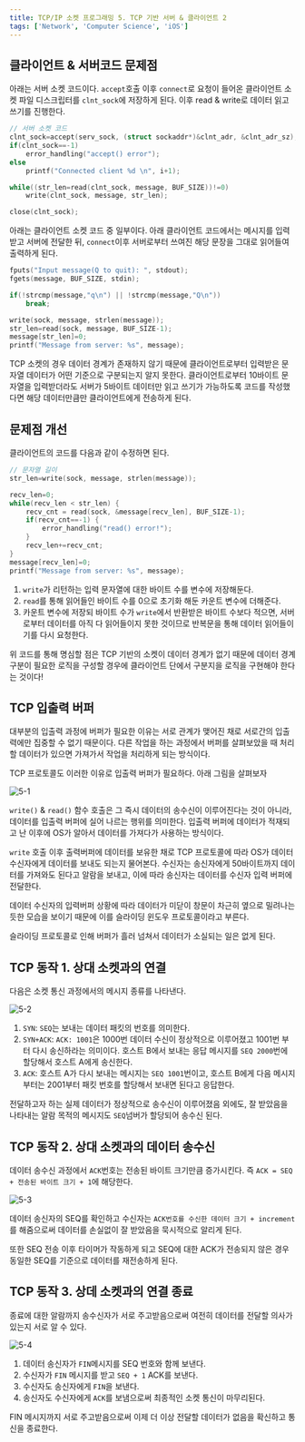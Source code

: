 ```yaml
---
title: TCP/IP 소켓 프로그래밍 5. TCP 기반 서버 & 클라이언트 2
tags: ['Network', 'Computer Science', 'iOS']
---
```


## 클라이언트 & 서버코드 문제점

아래는 서버 소켓 코드이다. `accept`호출 이후 `connect`로 요청이 들어온 클라이언트 소켓 파일 디스크립터를 `clnt_sock`에 저장하게 된다. 이후 read & write로 데이터 읽고 쓰기를 진행한다.

```c
// 서버 소켓 코드
clnt_sock=accept(serv_sock, (struct sockaddr*)&clnt_adr, &clnt_adr_sz);
if(clnt_sock==-1)
    error_handling("accept() error");
else
    printf("Connected client %d \n", i+1);

while((str_len=read(clnt_sock, message, BUF_SIZE))!=0)
    write(clnt_sock, message, str_len);

close(clnt_sock);
```

아래는 클라이언트 소켓 코드 중 일부이다. 아래 클라이언트 코드에서는 메시지를 입력받고 서버에 전달한 뒤, `connect`이후 서버로부터 쓰여진 해당 문장을 그대로 읽어들여 출력하게 된다.

```c
fputs("Input message(Q to quit): ", stdout);
fgets(message, BUF_SIZE, stdin);

if(!strcmp(message,"q\n") || !strcmp(message,"Q\n"))
    break;

write(sock, message, strlen(message));
str_len=read(sock, message, BUF_SIZE-1);
message[str_len]=0;
printf("Message from server: %s", message);
```

TCP 소켓의 경우 데이터 경계가 존재하지 않기 때문에 클라이언트로부터 입력받은 문자열 데이터가 어떤 기준으로 구분되는지 알지 못한다. 클라이언트로부터 10바이트 문자열을 입력받더라도 서버가 5바이트 데이터만 읽고 쓰기가 가능하도록 코드를 작성했다면 해당 데이터만큼만 클라이언트에게 전송하게 된다.

## 문제점 개선

클라이언트의 코드를 다음과 같이 수정하면 된다.

```c
// 문자열 길이
str_len=write(sock, message, strlen(message));

recv_len=0;
while(recv_len < str_len) {
    recv_cnt = read(sock, &message[recv_len], BUF_SIZE-1);
    if(recv_cnt==-1) {
        error_handling("read() error!");
    }
    recv_len+=recv_cnt;
}
message[recv_len]=0;
printf("Message from server: %s", message);
```

1. `write`가 리턴하는 입력 문자열에 대한 바이트 수를 변수에 저장해둔다.
2. `read`를 통해 읽어들인 바이트 수를 0으로 초기화 해둔 카운트 변수에 더해준다.
3. 카운트 변수에 저장되 바이트 수가 `write`에서 반환받은 바이트 수보다 적으면, 서버로부터 데이터를 아직 다 읽어들이지 못한 것이므로 반복문을 통해 데이터 읽어들이기를 다시 요청한다.

위 코드를 통해 명심할 점은 TCP 기반의 소켓이 데이터 경계가 없기 때문에 데이터 경계 구분이 필요한 로직을 구성할 경우에 클라이언트 단에서 구분지을 로직을 구현해야 한다는 것이다!

## TCP 입출력 버퍼

대부분의 입출력 과정에 버퍼가 필요한 이유는 서로 관계가 맺어진 채로 서로간의 입출력에만 집중할 수 없기 때문이다. 다른 작업을 하는 과정에서 버퍼를 살펴보았을 때 처리할 데이터가 있으면 가져가서 작업을 처리하게 되는 방식이다.

TCP 프로토콜도 이러한 이유로 입출력 버퍼가 필요하다. 아래 그림을 살펴보자

![5-1](../.vuepress/assets/CS/5-1.jpeg)

`write()` & `read()` 함수 호출은 그 즉시 데이터의 송수신이 이루어진다는 것이 아니라, 데이터를 입출력 버퍼에 실어 나르는 행위를 의미한다. 입출력 버퍼에 데이터가 적재되고 난 이후에 OS가 알아서 데이터를 가져다가 사용하는 방식이다.

`write` 호출 이후 출력버퍼에 데이터를 보유한 채로 TCP 프로토콜에 따라 OS가 데이터 수신자에게 데이터를 보내도 되는지 물어본다. 수신자는 송신자에게 50바이트까지 데이터를 가져와도 된다고 알람을 보내고, 이에 따라 송신자는 데이터를 수신자 입력 버퍼에 전달한다.

데이터 수신자의 입력버퍼 상황에 따라 데이터가 미닫이 창문이 차근히 옆으로 밀려나는 듯한 모습을 보이기 때문에 이를 슬라이딩 윈도우 프로토콜이라고 부른다.

슬라이딩 프로토콜로 인해 버퍼가 흘러 넘쳐서 데이터가 소실되는 일은 없게 된다.

## TCP 동작 1. 상대 소켓과의 연결

다음은 소켓 통신 과정에서의 메시지 종류를 나타낸다.

![5-2](../.vuepress/assets/CS/5-2.jpeg)

1. `SYN`: `SEQ`는 보내는 데이터 패킷의 번호를 의미한다.
2. `SYN+ACK`: `ACK: 1001`은 1000번 데이터 수신이 정상적으로 이루어졌고 1001번 부터 다시 송신하라는 의미이다. 호스트 B에서 보내는 응답 메시지를 `SEQ 2000`번에 할당해서 호스트 A에게 송신한다.
3. `ACK`: 호스트 A가 다시 보내는 메시지는 `SEQ 1001`번이고, 호스트 B에게 다음 메시지부터는 2001부터 패킷 번호를 할당해서 보내면 된다고 응답한다.

전달하고자 하는 실제 데이터가 정상적으로 송수신이 이루어졌음 외에도, 잘 받았음을 나타내는 알람 목적의 메시지도 `SEQ`넘버가 할당되어 송수신 된다.

## TCP 동작 2. 상대 소켓과의 데이터 송수신

데이터 송수신 과정에서 `ACK`번호는 전송된 바이트 크기만큼 증가시킨다. 즉 `ACK = SEQ + 전송된 바이트 크기 + 1`에 해당한다.

![5-3](../.vuepress/assets/CS/5-3.jpeg)

데이터 송신자의 SEQ를 확인하고 수신자는 `ACK번호를 수신한 데이터 크기 + increment`를 해줌으로써 데이터를 손실없이 잘 받았음을 묵시적으로 알리게 된다.

또한 SEQ 전송 이후 타이머가 작동하게 되고 SEQ에 대한 ACK가 전송되지 않은 경우 동일한 SEQ를 기준으로 데이터를 재전송하게 된다.

## TCP 동작 3. 상데 소켓과의 연결 종료

종료에 대한 알람까지 송수신자가 서로 주고받음으로써 여전히 데이터를 전달할 의사가 있는지 서로 알 수 있다.

![5-4](../.vuepress/assets/CS/5-4.jpeg)

1. 데이터 송신자가 `FIN`메시지를 SEQ 번호와 함께 보낸다.
2. 수신자가 `FIN` 메시지를 받고 `SEQ + 1` ACK를 보낸다.
3. 수신자도 송신자에게 `FIN`을 보낸다.
4. 송신자도 수신자에게 `ACK`를 보냄으로써 최종적인 소켓 통신이 마무리된다.

FIN 메시지까지 서로 주고받음으로써 이제 더 이상 전달할 데이터가 없음을 확신하고 통신을 종료한다.

